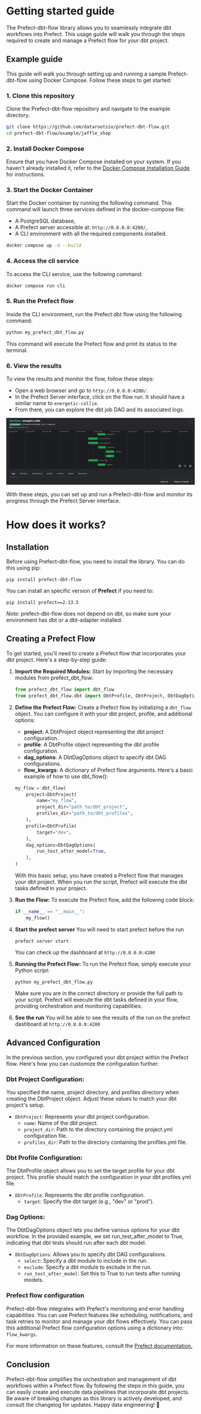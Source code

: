 # Getting started guide

The Prefect-dbt-flow library allows you to seamlessly integrate dbt workflows into Prefect. This usage guide will walk you through the steps required to create and manage a Prefect flow for your dbt project.

## Example guide
This guide will walk you through setting up and running a sample Prefect-dbt-flow using Docker Compose. Follow these steps to get started:

### 1. Clone this repository
Clone the Prefect-dbt-flow repository and navigate to the example directory.
```bash
git clone https://github.com/datarootsio/prefect-dbt-flow.git
cd prefect-dbt-flow/example/jaffle_shop
```

### 2. Install Docker Compose
Ensure that you have Docker Compose installed on your system. If you haven't already installed it, refer to the [Docker Compose Installation Guide](https://docs.docker.com/compose/install/) for instructions.

### 3. Start the Docker Container
Start the Docker container by running the following command. This command will launch three services defined in the docker-compose file:
- A PostgreSQL database,
- A Prefect server accessible at: `http://0.0.0.0:4200/`,
- A CLI environment with all the required components installed.
```bash
docker compose up -d --build
```

### 4. Access the cli service
To access the CLI service, use the following command:
```bash
docker compose run cli
```

### 5. Run the Prefect flow
Inside the CLI environment, run the Prefect dbt flow using the following command:
```bash
python my_prefect_dbt_flow.py
```
This command will execute the Prefect flow and print its status to the terminal.

### 6. View the results
To view the results and monitor the flow, follow these steps:
- Open a web browser and go to `http://0.0.0.0:4200/`.
- In the Prefect Server interface, click on the flow run. It should have a similar name to `energetic-collie`.
- From there, you can explore the dbt job DAG and its associated logs.

![run_no_test](docs/images/jaffle_shop.png)

With these steps, you can set up and run a Prefect-dbt-flow and monitor its progress through the Prefect Server interface.

# How does it works?

## Installation
Before using Prefect-dbt-flow, you need to install the library. You can do this using pip:
```shell
pip install prefect-dbt-flow
```
You can install an specific version of **Prefect** if you need to:
```shell
pip install prefect==2.13.5
```

*Note*: prefect-dbt-flow does not depend on dbt, so make sure your environment has dbt or a dbt-adapter installed.

## Creating a Prefect Flow
To get started, you'll need to create a Prefect flow that incorporates your dbt project. Here's a step-by-step guide:

1. **Import the Required Modules:**
    Start by importing the necessary modules from prefect_dbt_flow:
    ```python
    from prefect_dbt_flow import dbt_flow
    from prefect_dbt_flow.dbt import DbtProfile, DbtProject, DbtDagOptions
    ```

2. **Define the Prefect Flow:**
    Create a Prefect flow by initializing a `dbt_flow` object. You can configure it with your dbt project, profile, and additional options:
    - **project**: A DbtProject object representing the dbt project configuration.
    - **profile**: A DbtProfile object representing the dbt profile configuration.
    - **dag_options**: A DbtDagOptions object to specify dbt DAG configurations.
    - **flow_kwargs**: A dictionary of Prefect flow arguments.
    Here's a basic example of how to use dbt_flow():
    ```python
    my_flow = dbt_flow(
        project=DbtProject(
            name="my_flow",
            project_dir="path_to/dbt_project",
            profiles_dir="path_to/dbt_profiles",
        ),
        profile=DbtProfile(
            target="dev",
        ),
        dag_options=DbtDagOptions(
            run_test_after_model=True,
        ),
    )
    ```
    With this basic setup, you have created a Prefect flow that manages your dbt project. When you run the script, Prefect will execute the dbt tasks defined in your project.

3. **Run the Flow:**
    To execute the Prefect flow, add the following code block:
    ```python
    if __name__ == "__main__":
        my_flow()
    ```

4. **Start the prefect server**
    You will need to start prefect before the run
    ```shell
    prefect server start
    ```
    You can check up the dashboard at `http://0.0.0.0:4200`

5. **Running the Prefect Flow:**
    To run the Prefect flow, simply execute your Python script:
    ```shell
    python my_prefect_dbt_flow.py
    ```
    Make sure you are in the correct directory or provide the full path to your script. Prefect will execute the dbt tasks defined in your flow, providing orchestration and monitoring capabilities.

6. **See the run**
    You will be able to see the results of the run on the prefect dashboard at `http://0.0.0.0:4200`

## Advanced Configuration
In the previous section, you configured your dbt project within the Prefect flow. Here's how you can customize the configuration further:

### Dbt Project Configuration:
You specified the name, project directory, and profiles directory when creating the DbtProject object. Adjust these values to match your dbt project's setup.
- `DbtProject`: Represents your dbt project configuration.
    - `name`: Name of the dbt project.
    - `project_dir`: Path to the directory containing the project.yml configuration file.
    - `profiles_dir`: Path to the directory containing the profiles.yml file.

### Dbt Profile Configuration:
The DbtProfile object allows you to set the target profile for your dbt project. This profile should match the configuration in your dbt profiles.yml file.
- `DbtProfile`: Represents the dbt profile configuration.
    - `target`: Specify the dbt target (e.g., "dev" or "prod").

### Dag Options:
The DbtDagOptions object lets you define various options for your dbt workflow. In the provided example, we set run_test_after_model to True, indicating that dbt tests should run after each dbt model.
- `DbtDagOptions`: Allows you to specify dbt DAG configurations.
    - `select`: Specify a dbt module to include in the run.
    - `exclude`: Specify a dbt module to exclude in the run.
    - `run_test_after_model`: Set this to True to run tests after running models.

### Prefect flow configuration
Prefect-dbt-flow integrates with Prefect's monitoring and error handling capabilities. You can use Prefect features like scheduling, notifications, and task retries to monitor and manage your dbt flows effectively. You can pass this additional Prefect flow configuration options using a dictionary into: `flow_kwargs`.

For more information on these features, consult the [Prefect documentation.](https://docs.prefect.io/2.10.12/api-ref/prefect/flows/#prefect.flows.flow)

## Conclusion
Prefect-dbt-flow simplifies the orchestration and management of dbt workflows within a Prefect flow. By following the steps in this guide, you can easily create and execute data pipelines that incorporate dbt projects. Be aware of breaking changes as this library is actively developed, and consult the changelog for updates. Happy data engineering! :rocket: